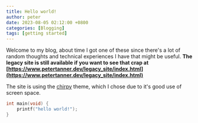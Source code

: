 ```yaml
---
title: Hello world!
author: peter
date: 2023-08-05 02:12:00 +0800
categories: [Blogging]
tags: [getting started]
---
```


Welcome to my blog, about time I got one of these since there's a lot of random thoughts and technical experiences I have that might be useful. **The legacy site is still available if you want to see that crap at [https://www.petertanner.dev/legacy_site/index.html](https://www.petertanner.dev/legacy_site/index.html)**

The site is using the [chirpy](https://chirpy.cotes.page/) theme, which I chose due to it's good use of screen space.

```c
int main(void) {
	printf("hello world!");
}
```
